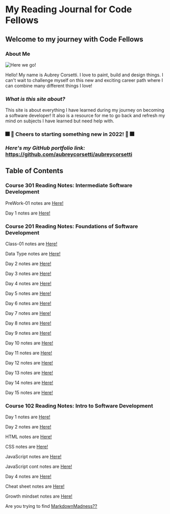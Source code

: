 # My Reading Journal for Code Fellows

## Welcome to my journey with Code Fellows

### About Me

![Here we go!](https://scontent-sea1-1.xx.fbcdn.net/v/t39.30808-6/309965741_2285212331654528_7545689339708992257_n.jpg?_nc_cat=111&ccb=1-7&_nc_sid=09cbfe&_nc_ohc=7CIIlW1UzWoAX-tvsda&_nc_ht=scontent-sea1-1.xx&oh=00_AT912dWYsqK_NfByY370H-Nmb718KwCma379f-EjtHsiVw&oe=633E8296)

Hello! My name is Aubrey Corsetti. I love to paint, build and design things. I can't wait to challenge myself on this new and exciting career path where I can combine many different things I love!

### *What is this site about?*

This site is about everything I have learned during my journey on becoming a software developer! It also is a resource for me to go back and refresh my mind on subjects I have learned but need help with.

### 🎆 🍹 Cheers to starting something new in 2022! 🍹 🎆

### *Here's my GitHub portfolio link:* <https://github.com/aubreycorsetti/aubreycorsetti>

## Table of Contents

### Course 301 Reading Notes: Intermediate Software Development

PreWork-01 notes are [Here!](301/pre-work1.md)

Day 1 notes are [Here!](301/day1.md)

### Course 201 Reading Notes: Foundations of Software Development

Class-01 notes are [Here!](201/class-01.md)

Data Type notes are [Here!](201/datatypes.md)

Day 2 notes are [Here!](201/day1.md)

Day 3 notes are [Here!](201/day2.md)

Day 4 notes are [Here!](201/day3.md)

Day 5 notes are [Here!](201/day4.md)

Day 6 notes are [Here!](201/day5.md)

Day 7 notes are [Here!](201/day6.md)

Day 8 notes are [Here!](201/day8.md)

Day 9 notes are [Here!](201/day9.md)

Day 10 notes are [Here!](201/day10.md)

Day 11 notes are [Here!](201/day11.md)

Day 12 notes are [Here!](201/day12.md)

Day 13 notes are [Here!](201/day13.md)

Day 14 notes are [Here!](201/day14.md)

Day 15 notes are [Here!](201/day15.md)

### Course 102 Reading Notes: Intro to Software Development

Day 1 notes are [Here!](102/day1.md)

Day 2 notes are [Here!](102/day2.md)

HTML notes are [Here!](102/htmlnotes.md)

CSS notes are [Here!](102/cssnotes.md)

JavaScript notes are [Here!](102/day3.md)

JavaScript cont notes are [Here!](102/day4.md)

Day 4 notes are [Here!](102/class5.md)

Cheat sheet notes are [Here!](102/cheatsheet.md)

Growth mindset notes are [Here!](102/growthmindset.md)

Are you trying to find [MarkdownMadness??](102/markdown.md)
